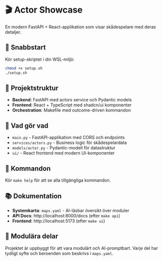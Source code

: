 # 🎬 Actor Showcase

En modern FastAPI + React-applikation som visar skådespelare med deras detaljer.

## 🚀 Snabbstart

Kör setup-skriptet i din WSL-miljö:

```bash
chmod +x setup.sh
./setup.sh
```

## 📁 Projektstruktur

- **Backend**: FastAPI med actors service och Pydantic models
- **Frontend**: React + TypeScript med shadcn/ui komponenter
- **Orchestration**: Makefile med outcome-driven kommandon

## 🎯 Vad gör vad

- `main.py` - FastAPI-applikation med CORS och endpoints
- `services/actors.py` - Business logic för skådespelardata
- `models/actor.py` - Pydantic-modell för datastruktur
- `ui/` - React frontend med modern UI-komponenter

## 🔧 Kommandon

Kör `make help` för att se alla tillgängliga kommandon.

## 📚 Dokumentation

- **Systemkarta**: `maps.yaml` - AI-läsbar översikt över moduler
- **API Docs**: http://localhost:8000/docs (efter `make api`)
- **Frontend**: http://localhost:5173 (efter `make ui`)

## 🧩 Modulära delar

Projektet är uppbyggt för att vara modulärt och AI-promptbart. Varje del har tydligt syfte och beroenden som beskrivs i `maps.yaml`. 